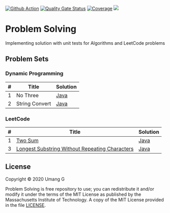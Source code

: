 [![Github Action](https://github.com/galaumang/problem-solving/workflows/build/badge.svg)](https://github.com/galaumang/problem-solving/actions)
[![Quality Gate Status](https://sonarcloud.io/api/project_badges/measure?project=com.directu%3Aproblem-solving&metric=alert_status)](https://sonarcloud.io/dashboard?id=com.directu%3Aproblem-solving)
[![Coverage](https://sonarcloud.io/api/project_badges/measure?project=com.directu%3Aproblem-solving&metric=coverage)](https://sonarcloud.io/dashboard?id=com.directu%3Aproblem-solving)
![](https://img.shields.io/github/repo-size/galaumang/problem-solving)
<!--
![](https://img.shields.io/github/license/direct-u/common?color=orange)
![](https://img.shields.io/badge/language-java-yellow.svg)
-->

# Problem Solving
Implementing solution with unit tests for Algorithms and LeetCode problems

## Problem Sets

### Dynamic Programming
| #    | Title                                                 | Solution             |
|------|-------------------------------------------------------|----------------------|
| 1    | No Three                                              | [Java][DP1.java]     |
| 2    | String Convert                                        | [Java][DP2.java]     |

### LeetCode
| #    | Title                                                 | Solution             |
|------|-------------------------------------------------------|----------------------|
| 1    | [Two Sum][1]                                          | [Java][1.java]       |
| 3    | [Longest Substring Without Repeating Characters][3]   | [Java][3.java]       |

## License
Copyright &copy; 2020 Umang G

Problem Solving is free repository to use; you can redistribute it and/or modify it under the 
terms of the MIT License as published by the Massachusetts Institute of Technology. A copy of 
the MIT License provided in the file [LICENSE](LICENSE).

[1]: https://leetcode.com/problems/two-sum/
[3]: https://leetcode.com/problems/longest-substring-without-repeating-characters/

[1.java]: ./src/main/java/com/directu/problemsolving/leetcode/TwoSum.java
[3.java]: ./src/main/java/com/directu/problemsolving/leetcode/LongestSubstring.java

[DP1.java]: ./src/main/java/com/directu/problemsolving/dynamic/NoThree.java
[DP2.java]: ./src/main/java/com/directu/problemsolving/dynamic/StringConvert.java
